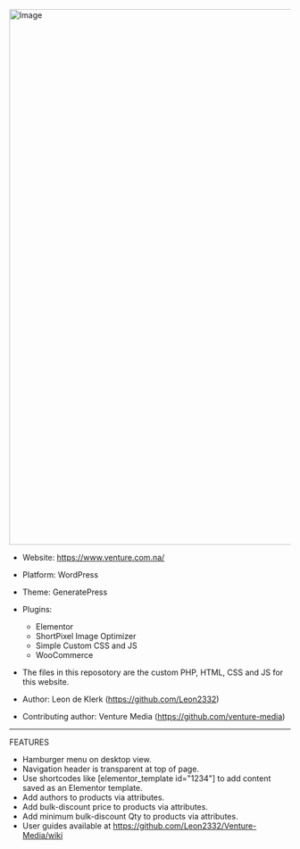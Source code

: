 <img width="1900" height="960" alt="Image" src="https://github.com/user-attachments/assets/6883fc08-249e-4249-adb9-ce594a066266" />


- Website: https://www.venture.com.na/
- Platform: WordPress
- Theme: GeneratePress
- Plugins:
    - Elementor
    - ShortPixel Image Optimizer
    - Simple Custom CSS and JS
    - WooCommerce

- The files in this reposotory are the custom PHP, HTML, CSS and JS for this website.
- Author: Leon de Klerk (https://github.com/Leon2332)
- Contributing author: Venture Media (https://github.com/venture-media)

------------------------------------------------------------
FEATURES
- Hamburger menu on desktop view.
- Navigation header is transparent at top of page.
- Use shortcodes like [elementor_template id="1234"] to add content saved as an Elementor template.
- Add authors to products via attributes.
- Add bulk-discount price to products via attributes.
- Add minimum bulk-discount Qty to products via attributes.
- User guides available at https://github.com/Leon2332/Venture-Media/wiki
